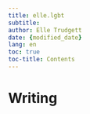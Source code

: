 ```yaml
---
title: elle.lgbt
subtitle: 
author: Elle Trudgett
date: {modified_date}
lang: en
toc: true
toc-title: Contents
---
```


# Writing
